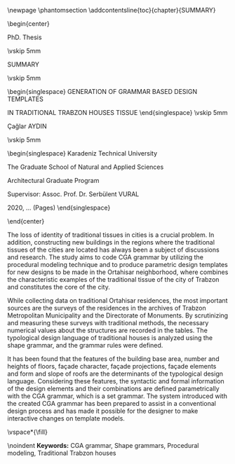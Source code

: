 \newpage
\phantomsection
\addcontentsline{toc}{chapter}{SUMMARY}


\begin{center}

PhD. Thesis

\vskip 5mm

SUMMARY

\vskip 5mm

\begin{singlespace}
GENERATION OF GRAMMAR BASED DESIGN TEMPLATES

IN TRADITIONAL TRABZON HOUSES TISSUE
\end{singlespace}
\vskip 5mm

Çağlar AYDIN

\vskip 5mm

\begin{singlespace}
Karadeniz Technical University

The Graduate School of Natural and Applied Sciences

Architectural Graduate Program

Supervisor: Assoc. Prof. Dr. Serbülent VURAL

2020, … (Pages)
\end{singlespace}

\end{center}


<!-- This is the abstract -->

The loss of identity of traditional tissues in cities is a crucial problem. In addition, constructing new buildings in the regions where the traditional tissues of the cities are located has always been a subject of discussions and research. The study aims to code CGA grammar by utilizing the procedural modeling technique and to produce parametric design templates for new designs to be made in the Ortahisar neighborhood, where combines the characteristic examples of the traditional tissue of the city of Trabzon and constitutes the core of the city.

While collecting data on traditional Ortahisar residences, the most important sources are the surveys of the residences in the archives of Trabzon Metropolitan Municipality and the Directorate of Monuments. By scrutinizing and measuring these surveys with traditional methods, the necessary numerical values ​​about the structures are recorded in the tables. The typological design language of traditional houses is analyzed using the shape grammar, and the grammar rules were defined.

It has been found that the features of the building base area, number and heights of floors, façade character, façade projections, façade elements and  form and slope of roofs are the determinants of the typological design language. Considering these features, the syntactic and formal information of the design elements and their combinations are defined parametrically with the CGA grammar, which is a set grammar. The system introduced with the created CGA grammar has been prepared to assist in a conventional design process and has made it possible for the designer to make interactive changes on template models.

\vspace*{\fill}

\noindent 
**Keywords:** CGA grammar, Shape grammars, Procedural modeling, Traditional Trabzon houses